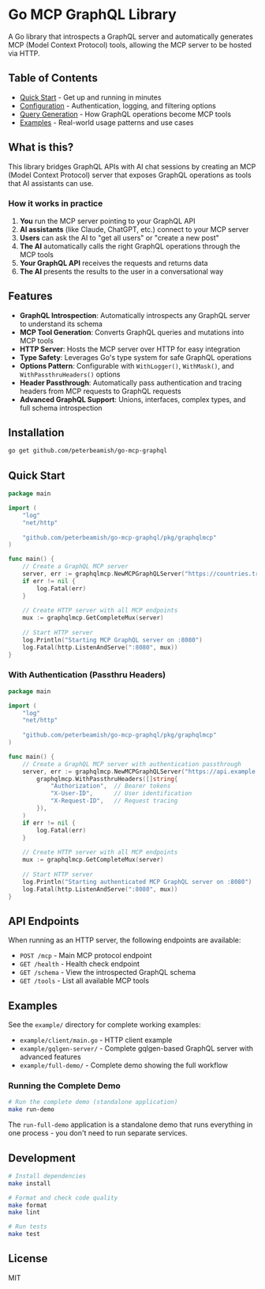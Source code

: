 # Go MCP GraphQL Library

A Go library that introspects a GraphQL server and automatically generates MCP (Model Context Protocol) tools, allowing the MCP server to be hosted via HTTP.

## Table of Contents

- [Quick Start](docs/quickstart.md) - Get up and running in minutes
- [Configuration](docs/config.md) - Authentication, logging, and filtering options
- [Query Generation](docs/query-generation.md) - How GraphQL operations become MCP tools
- [Examples](docs/examples.md) - Real-world usage patterns and use cases

## What is this?

This library bridges GraphQL APIs with AI chat sessions by creating an MCP (Model Context Protocol) server that exposes GraphQL operations as tools that AI assistants can use.

### How it works in practice
1. **You** run the MCP server pointing to your GraphQL API
2. **AI assistants** (like Claude, ChatGPT, etc.) connect to your MCP server
3. **Users** can ask the AI to "get all users" or "create a new post" 
4. **The AI** automatically calls the right GraphQL operations through the MCP tools
5. **Your GraphQL API** receives the requests and returns data
6. **The AI** presents the results to the user in a conversational way

## Features

- **GraphQL Introspection**: Automatically introspects any GraphQL server to understand its schema
- **MCP Tool Generation**: Converts GraphQL queries and mutations into MCP tools
- **HTTP Server**: Hosts the MCP server over HTTP for easy integration
- **Type Safety**: Leverages Go's type system for safe GraphQL operations
- **Options Pattern**: Configurable with `WithLogger()`, `WithMask()`, and `WithPassthruHeaders()` options
- **Header Passthrough**: Automatically pass authentication and tracing headers from MCP requests to GraphQL requests
- **Advanced GraphQL Support**: Unions, interfaces, complex types, and full schema introspection

## Installation

```bash
go get github.com/peterbeamish/go-mcp-graphql
```

## Quick Start

```go
package main

import (
    "log"
    "net/http"
    
    "github.com/peterbeamish/go-mcp-graphql/pkg/graphqlmcp"
)

func main() {
    // Create a GraphQL MCP server
    server, err := graphqlmcp.NewMCPGraphQLServer("https://countries.trevorblades.com/graphql")
    if err != nil {
        log.Fatal(err)
    }
    
    // Create HTTP server with all MCP endpoints
    mux := graphqlmcp.GetCompleteMux(server)
    
    // Start HTTP server
    log.Println("Starting MCP GraphQL server on :8080")
    log.Fatal(http.ListenAndServe(":8080", mux))
}
```

### With Authentication (Passthru Headers)

```go
package main

import (
    "log"
    "net/http"
    
    "github.com/peterbeamish/go-mcp-graphql/pkg/graphqlmcp"
)

func main() {
    // Create a GraphQL MCP server with authentication passthrough
    server, err := graphqlmcp.NewMCPGraphQLServer("https://api.example.com/graphql",
        graphqlmcp.WithPassthruHeaders([]string{
            "Authorization",  // Bearer tokens
            "X-User-ID",      // User identification  
            "X-Request-ID",   // Request tracing
        }),
    )
    if err != nil {
        log.Fatal(err)
    }
    
    // Create HTTP server with all MCP endpoints
    mux := graphqlmcp.GetCompleteMux(server)
    
    // Start HTTP server
    log.Println("Starting authenticated MCP GraphQL server on :8080")
    log.Fatal(http.ListenAndServe(":8080", mux))
}
```

## API Endpoints

When running as an HTTP server, the following endpoints are available:

- `POST /mcp` - Main MCP protocol endpoint
- `GET /health` - Health check endpoint
- `GET /schema` - View the introspected GraphQL schema
- `GET /tools` - List all available MCP tools

## Examples

See the `example/` directory for complete working examples:

- `example/client/main.go` - HTTP client example
- `example/gqlgen-server/` - Complete gqlgen-based GraphQL server with advanced features
- `example/full-demo/` - Complete demo showing the full workflow

### Running the Complete Demo

```bash
# Run the complete demo (standalone application)
make run-demo
```

The `run-full-demo` application is a standalone demo that runs everything in one process - you don't need to run separate services.

## Development

```bash
# Install dependencies
make install

# Format and check code quality
make format
make lint

# Run tests
make test
```

## License

MIT